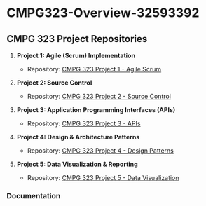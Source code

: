 # CMPG323-Overview-32593392
## CMPG 323 Project Repositories
1. **Project 1: Agile (Scrum) Implementation**
   - Repository: [CMPG 323 Project 1 - Agile Scrum](link_to_repository_1)

2. **Project 2: Source Control**
   - Repository: [CMPG 323 Project 2 - Source Control](link_to_repository_2)

3. **Project 3: Application Programming Interfaces (APIs)**
   - Repository: [CMPG 323 Project 3 - APIs](link_to_repository_3)

4. **Project 4: Design & Architecture Patterns**
   - Repository: [CMPG 323 Project 4 - Design Patterns](link_to_repository_4)

5. **Project 5: Data Visualization & Reporting**
   - Repository: [CMPG 323 Project 5 - Data Visualization](link_to_repository_5)
  
### Documentation
     
